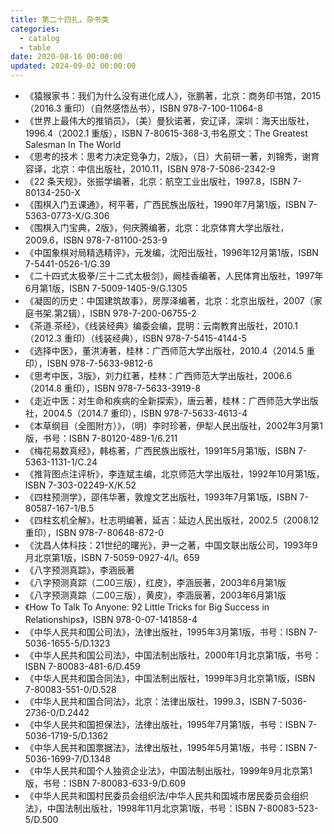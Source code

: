 ```yaml
---
title: 第二十四扎，杂书类
categories:
  - catalog
  - table
date: 2020-08-16 00:00:00
updated: 2024-09-02 00:00:00
---
```


- 《猿猴家书：我们为什么没有进化成人》，张鹏著，北京：商务印书馆，2015（2016.3 重印）（自然感悟丛书），ISBN 978-7-100-11064-8
- 《世界上最伟大的推销员》，（美）曼狄诺著，安辽译，深圳：海天出版社，1996.4（2002.1 重版），ISBN 7-80615-368-3,书名原文：The Greatest Salesman In The World
- 《思考的技术：思考力决定竞争力，2版》，（日）大前研一著，刘锦秀，谢育容译，北京：中信出版社，2010.11，ISBN 978-7-5086-2342-9
- 《22 条天规》，张振学编著，北京：航空工业出版社，1997.8，ISBN 7-80134-250-X
- 《围棋入门五课通》，柯平著，广西民族出版社，1990年7月第1版，ISBN 7-5363-0773-X/G.306
- 《围棋入门宝典，2版》，何庆腾编著，北京：北京体育大学出版社，2009.6，ISBN 978-7-81100-253-9
- 《中国象棋对局精选精评》，元发编，沈阳出版社，1996年12月第1版，ISBN 7-5441-0526-1/G.39
- 《二十四式太极拳/三十二式太极剑》，阚桂香编著，人民体育出版社，1997年6月第1版，ISBN 7-5009-1405-9/G.1305
- 《凝固的历史：中国建筑故事》，房厚泽编著，北京：北京出版社，2007（家庭书架.第2辑），ISBN 978-7-200-06755-2
- 《茶道.茶经》，《线装经典》编委会编，昆明：云南教育出版社，2010.1（2012.3 重印）（线装经典），ISBN 978-7-5415-4144-5
- 《选择中医》，董洪涛著，桂林：广西师范大学出版社，2010.4（2014.5 重印），ISBN 978-7-5633-9812-6
- 《思考中医，3版》，刘力红著，桂林：广西师范大学出版社，2006.6（2014.8 重印），ISBN 978-7-5633-3919-8
- 《走近中医：对生命和疾病的全新探索》，唐云著，桂林：广西师范大学出版社，2004.5（2014.7 重印），ISBN 978-7-5633-4613-4
- 《本草纲目（全图附方）》，（明）李时珍著，伊犁人民出版社，2002年3月第1版，书号：ISBN 7-80120-489-1/6.211
- 《梅花易数真经》，韩栋著，广西民族出版社，1991年5月第1版，ISBN 7-5363-1131-1/C.24
- 《推背图点注评析》，李连斌主编，北京师范大学出版社，1992年10月第1版，ISBN 7-303-02249-X/K.52
- 《四柱预测学》，邵伟华著，敦煌文艺出版社，1993年7月第1版，ISBN 7-80587-167-1/B.5
- 《四柱玄机全解》，杜志明编著，延吉：延边人民出版社，2002.5（2008.12 重印），ISBN 978-7-80648-872-0
- 《沈昌人体科技：21世纪的曙光》，尹一之著，中国文联出版公司，1993年9月北京第1版，ISBN 7-5059-0927-4/I。659
- 《八字预测真踪》，李涵辰著
- 《八字预测真踪（二00三版），红皮》，李涵辰著，2003年6月第1版
- 《八字预测真踪（二00三版），黄皮》，李涵辰著，2003年6月第1版
- 《How To Talk To Anyone: 92 Little Tricks for Big Success in Relationships》，ISBN 978-0-07-141858-4
- 《中华人民共和国公司法》，法律出版社，1995年3月第1版，书号：ISBN 7-5036-1655-5/D.1323
- 《中华人民共和国公司法》，中国法制出版社，2000年1月北京第1版，书号：ISBN 7-80083-481-6/D.459
- 《中华人民共和国合同法》，中国法制出版社，1999年3月北京第1版，ISBN 7-80083-551-0/D.528
- 《中华人民共和国合同法》，北京：法律出版社，1999.3，ISBN 7-5036-2736-0/D.2442
- 《中华人民共和国担保法》，法律出版社，1995年7月第1版，书号：ISBN 7-5036-1719-5/D.1362
- 《中华人民共和国票据法》，法律出版社，1995年5月第1版，书号：ISBN 7-5036-1699-7/D.1348
- 《中华人民共和国个人独资企业法》，中国法制出版社，1999年9月北京第1版，书号：ISBN 7-80083-633-9/D.609
- 《中华人民共和国村民委员会组织法/中华人民共和国城市居民委员会组织法》，中国法制出版社，1998年11月北京第1版，书号：ISBN 7-80083-523-5/D.500